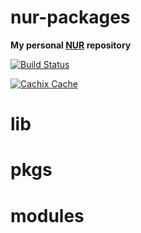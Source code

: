 # nur-packages

**My personal [NUR](https://github.com/nix-community/NUR) repository**

[![Build Status](https://travis-ci.com/tomberek/nur-packages.svg?branch=master)](https://travis-ci.com/tomberek/nur-packages)

[![Cachix Cache](https://img.shields.io/badge/cachix-<YOUR_CACHIX_CACHE_NAME>-blue.svg)](https://<YOUR_CACHIX_CACHE_NAME>.cachix.org)

# lib

# pkgs

# modules
